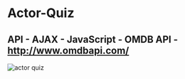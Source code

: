 # Actor-Quiz
## API - AJAX - JavaScript - OMDB API - http://www.omdbapi.com/
![actor quiz](https://user-images.githubusercontent.com/23240307/42920354-31cd69ac-8ae4-11e8-9a2e-1c4f7a0c6138.png)

